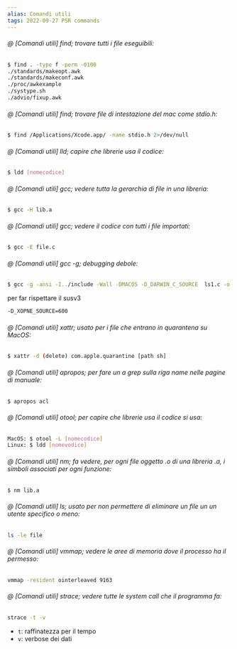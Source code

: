 ```yaml
---
alias: Comandi utili
tags: 2022-09-27 PSR commands
---
```


###### @ [Comandi utili] find; trovare tutti i file eseguibili:
```bash
$ find . -type f -perm -0100
./standards/makeopt.awk
./standards/makeconf.awk
./proc/awkexample
./systype.sh
./advio/fixup.awk
```

###### @ [Comandi utili] find; trovare file di intestazione del mac come stdio.h:
```bash
$ find /Applications/Xcode.app/ -name stdio.h 2>/dev/null
```

###### @ [Comandi utili] lld; capire che librerie usa il codice:
```bash
$ ldd [nomecodice]
```

###### @ [Comandi utili] gcc; vedere tutta la gerarchia di file in una libreria:
```bash
$ gcc -H lib.a
```

###### @ [Comandi utili] gcc; vedere il codice con tutti i file importati:
```bash
$ gcc -E file.c
```

###### @ [Comandi utili] gcc -g; debugging debole:
```bash
$ gcc -g -ansi -I../include -Wall -DMACOS -D_DARWIN_C_SOURCE  ls1.c -o ls1  -L../lib -lapue
```
per far rispettare il susv3
```bash
-D_XOPNE_SOURCE=600
```

###### @ [Comandi utili] xattr; usato per i file che entrano in quarantena su MacOS:
```bash
$ xattr -d (delete) com.apple.quarantine [path sh]
```

###### @ [Comandi utili] apropos; per fare un a grep sulla riga name nelle pagine di manuale:
```bash
$ apropos acl
```

###### @ [Comandi utili] otool; per capire che librerie usa il codice si usa:
```bash
MacOS: $ otool -L [nomecodice]
Linux: $ ldd [nomevodice]
```

###### @ [Comandi utili] nm; fa vedere, per ogni file oggetto .o di una libreria .a, i simboli associati per ogni funzione:
```bash
$ nm lib.a
```

###### @ [Comandi utili] ls; usato per non permettere di eliminare un file un un utente specifico o meno:
```bash
ls -le file
```

###### @ [Comandi utili] vmmap; vedere le aree di memoria dove il processo ha il permesso:
```bash
vmmap -resident ointerleaved 9163
```

###### @ [Comandi utili] strace; vedere tutte le system call che il programma fa:
```bash
strace -t -v
```
- `t`: raffinatezza per il tempo
- `v`: verbose dei dati
